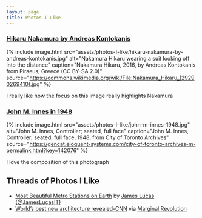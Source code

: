 ```yaml
---
layout: page
title: Photos I Like
---
```


### [Hikaru Nakamura by Andreas Kontokanis](https://commons.wikimedia.org/wiki/File:Nakamura_Hikaru_(29290269410).jpg)

{% include image.html 
    src="assets/photos-I-like/hikaru-nakamura-by-andreas-kontokanis.jpg"
    alt="Nakamura Hikaru wearing a suit looking off into the distance" 
    caption="Nakamura Hikaru, 2016, by Andreas Kontokanis from Piraeus, Greece (CC BY-SA 2.0)"
    source="https://commons.wikimedia.org/wiki/File:Nakamura_Hikaru_(29290269410).jpg"
%}

I really like how the focus on this image really highlights Nakamura


### [John M. Innes in 1948](https://gencat.eloquent-systems.com/city-of-toronto-archives-m-permalink.html?key=142076)

{% include image.html 
    src="assets/photos-I-like/john-m-innes-1948.jpg" 
    alt="John M. Innes, Controller; seated, full face" 
    caption="John M. Innes, Controller; seated, full face, 1948, from City of Toronto Archives"
    source="https://gencat.eloquent-systems.com/city-of-toronto-archives-m-permalink.html?key=142076"
%}

I love the composition of this photograph


## Threads of Photos I Like
- [Most Beautiful Metro Stations on Earth](https://x.com/JamesLucasIT/status/1808915462731747614) by [James Lucas (@JamesLucasIT)](https://x.com/JamesLucasIT)
- [World’s best new architecture revealed-CNN](https://www.cnn.com/2024/07/10/style/waf-awards-2024-best-new-architecture/index.html) via [Marginal Revolution](https://marginalrevolution.com/marginalrevolution/2024/07/friday-assorted-links-477.html?utm_source=rss&utm_medium=rss&utm_campaign=friday-assorted-links-477#:~:text=4.%20new%20architectural%20citations.)